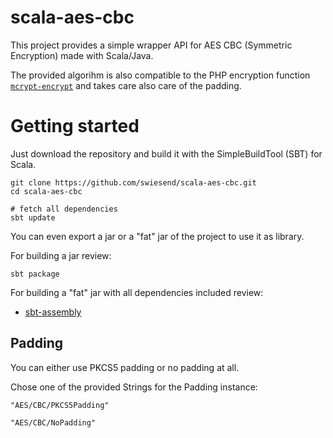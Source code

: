 scala-aes-cbc
=============

This project provides a simple wrapper API for AES CBC (Symmetric Encryption) made with Scala/Java.

The provided algorihm is also compatible to the PHP encryption function [`mcrypt-encrypt`](http://php.net/manual/de/function.mcrypt-encrypt.php) and takes care also care of the padding.

# Getting started

Just download the repository and build it with the SimpleBuildTool (SBT) for Scala.

    git clone https://github.com/swiesend/scala-aes-cbc.git
    cd scala-aes-cbc
    
    # fetch all dependencies
    sbt update

You can even export a jar or a "fat" jar of the project to use it as library.

For building a jar review:

    sbt package
    
For building a "fat" jar with all dependencies included review:

* [sbt-assembly](https://github.com/sbt/sbt-assembly)

## Padding

You can either use PKCS5 padding or no padding at all.

Chose one of the provided Strings for the Padding instance:

    "AES/CBC/PKCS5Padding"
    
    "AES/CBC/NoPadding"
